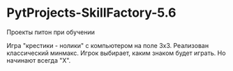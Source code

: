 # PytProjects-SkillFactory-5.6
Проекты питон при обучении

Игра "крестики - нолики" с компьютером на поле 3х3. Реализован классический минмакс. Игрок выбирает, каким знаком будет играть. Но начинают всегда "Х".
